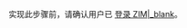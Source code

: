 <div class="mk-warning">

实现此步骤前，请确认用户已 [登录 ZIM\|_blank](!IM-Quick_Starts/Implementation_of_sending_and_receiving#login)。
</div>



